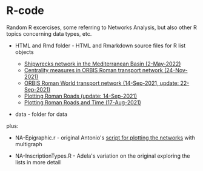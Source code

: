 # R-code
Random R excercises, some referring to Networks Analysis, but also other R topics concerning data types, etc.


* HTML and Rmd folder - HTML and Rmarkdown source files for R list objects

  - [Shipwrecks network in the Mediterranean Basin (2-May-2022)](https://htmlpreview.github.io/?https://github.com/sdam-au/R_code/blob/master/HTML/Shipwrecks%20Network%20in%20the%20Mediterranean%20Basin.html)
  - [Centrality measures in ORBIS Roman transport network (24-Nov-2021)](https://htmlpreview.github.io/?https://github.com/sdam-au/R_code/blob/master/HTML/Centrality%20measures%20in%20ORBIS%20Roman%20transport%20network.html)
  - [ORBIS Roman World transport network (14-Sep-2021, update: 22-Sep-2021)](https://htmlpreview.github.io/?https://github.com/sdam-au/R_code/blob/master/HTML/ORBIS%20Roman%20World%20transport%20network%20centrality%20measures.html)
  - [Plotting Roman Roads (update: 14-Sep-2021)](https://htmlpreview.github.io/?https://github.com/sdam-au/R_code/blob/master/HTML/Plotting%20Roman%20Roads%20(update).html)
  - [Plotting Roman Roads and Time (17-Aug-2021)](https://htmlpreview.github.io/?https://github.com/sdam-au/R_code/blob/master/HTML/Plotting%20Roman%20Roads%20and%20Time.html)



* data - folder for data

plus:

* NA-Epigraphic.r - original Antonio's [script for plotting the networks](https://mplex.github.io/cedhar/EpigraphicNetwork.html) with multigraph

* NA-InscriptionTypes.R - Adela's variation on the original exploring the lists in more detail
 
